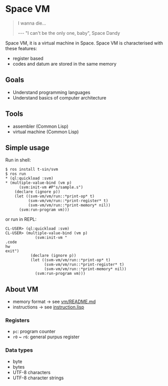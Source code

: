 # Space VM

> I wanna die...
> 
> --- "I can't be the only one, baby", Space Dandy

Space VM, it is a virtual machine in Space. Space VM is characterised with these features:

- register based
- codes and datum are stored in the same memory


## Goals

- Understand programming languages
- Understand basics of computer architecture


## Tools

- assembler (Common Lisp)
- virtual machine (Common Lisp)

## Simple usage

Run in shell:

```
$ ros install t-sin/svm
$ ros run
* (ql:quickload :svm)
* (multiple-value-bind (vm p)
      (svm:init-vm #P"s/sample.s")
    (declare (ignore p))
    (let ((svm-vm/vm/run::*print-op* t)
          (svm-vm/vm/run::*print-register* t)
          (svm-vm/vm/run::*print-memory* nil))
      (svm:run-program vm)))
```

or run in REPL:

```
CL-USER> (ql:quickload :svm)
CL-USER> (multiple-value-bind (vm p)
             (svm:init-vm "
.code
hw
exit")
           (declare (ignore p))
           (let ((svm-vm/vm/run::*print-op* t)
                 (svm-vm/vm/run::*print-register* t)
                 (svm-vm/vm/run::*print-memory* nil))
             (svm:run-program vm)))
```

## About VM

- memory format -> see [vm/README.md](vm/README.md)
- instructions -> see [instruction.lisp](instruction.lisp)

### Registers

- `pc`: program counter
- `r0` ~ `r6`: general purpus register

### Data types

- byte
- bytes
- UTF-8 characters
- UTF-8 character strings
